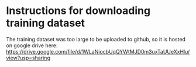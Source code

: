 # Instructions for downloading training dataset
The training dataset was too large to be uploaded to github, so it is hosted on google drive here: 
https://drive.google.com/file/d/1WLaNiocbUqQYWtMJD0m3uxTaUUeXxHlu/view?usp=sharing



